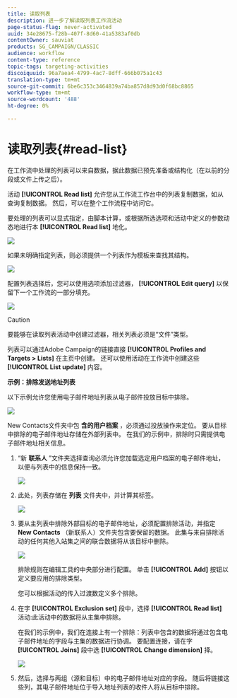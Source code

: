 ```yaml
---
title: 读取列表
description: 进一步了解读取列表工作流活动
page-status-flag: never-activated
uuid: 34e28675-f28b-407f-8d60-41a5383af0db
contentOwner: sauviat
products: SG_CAMPAIGN/CLASSIC
audience: workflow
content-type: reference
topic-tags: targeting-activities
discoiquuid: 96a7aea4-4799-4ac7-8dff-666b075a1c43
translation-type: tm+mt
source-git-commit: 6be6c353c3464839a74ba857d8d93d0f68bc8865
workflow-type: tm+mt
source-wordcount: '488'
ht-degree: 0%

---
```



# 读取列表{#read-list}

在工作流中处理的列表可以来自数据，据此数据已预先准备或结构化（在以前的分段或文件上传之后）。

活动 **[!UICONTROL Read list]** 允许您从工作流工作台中的列表复制数据，如从查询复制数据。 然后，可以在整个工作流程中访问它。

要处理的列表可以显式指定，由脚本计算，或根据所选选项和活动中定义的参数动态地进行本 **[!UICONTROL Read list]** 地化。

![](assets/list_edit_select_option_01.png)

如果未明确指定列表，则必须提供一个列表作为模板来查找其结构。

![](assets/s_advuser_list_template_select.png)

配置列表选择后，您可以使用选项添加过滤器， **[!UICONTROL Edit query]** 以保留下一个工作流的一部分填充。

![](assets/wf_readlist_1.png)

>[!CAUTION]
>
>要能够在读取列表活动中创建过滤器，相关列表必须是“文件”类型。

列表可以通过Adobe Campaign的链接直接 **[!UICONTROL Profiles and Targets > Lists]** 在主页中创建。 还可以使用活动在工作流中创建这些 **[!UICONTROL List update]** 内容。

**示例：排除发送地址列表**

以下示例允许您使用电子邮件地址列表从电子邮件投放目标中排除。

![](assets/s_advuser_list_read_sample_1.png)

New Contacts文件夹中包 **含的用户档案** ，必须通过投放操作来定位。 要从目标中排除的电子邮件地址存储在外部列表中。 在我们的示例中，排除时只需提供电子邮件地址相关信息。

1. “新 **联系人** ”文件夹选择查询必须允许您加载选定用户档案的电子邮件地址，以便与列表中的信息保持一致。

   ![](assets/s_advuser_list_read_sample_0.png)

1. 此处，列表存储在 **列表** 文件夹中，并计算其标签。

   ![](assets/s_advuser_list_read_sample_2.png)

1. 要从主列表中排除外部目标的电子邮件地址，必须配置排除活动，并指定 **New Contacts** （新联系人）文件夹包含要保留的数据。 此集与来自排除活动的任何其他入站集之间的联合数据将从该目标中删除。

   ![](assets/s_advuser_list_read_sample_3.png)

   排除规则在编辑工具的中央部分进行配置。 单击 **[!UICONTROL Add]** 按钮以定义要应用的排除类型。

   您可以根据活动的传入过渡数定义多个排除。

1. 在字 **[!UICONTROL Exclusion set]** 段中，选择 **[!UICONTROL Read list]** 活动:此活动中的数据将从主集中排除。

   在我们的示例中，我们在连接上有一个排除：列表中包含的数据将通过包含电子邮件地址的字段与主集的数据进行协调。 要配置连接，请在字 **[!UICONTROL Joins]** 段中选 **[!UICONTROL Change dimension]** 择。

   ![](assets/s_advuser_list_read_sample_4.png)

1. 然后，选择与两组（源和目标）中的电子邮件地址对应的字段。 随后将链接这些列，其电子邮件地址位于导入地址列表的收件人将从目标中排除。

